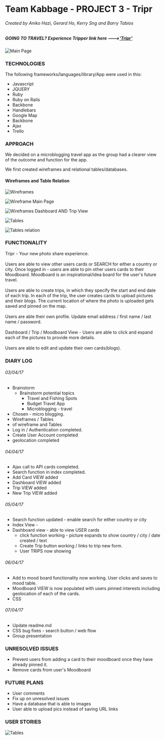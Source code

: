 # Team Kabbage - PROJECT 3 - Tripr

###### Created by Aniko Hazi, Gerard Ho, Kerry Sng and Barry Tabios

##### GOING TO TRAVEL? Experience Tripper link here --->['Tripr'](https://glacial-bayou-90913.herokuapp.com/)

![Main Page]( https://github.com/GerardWorks/project3_kabbage/blob/master/app/assets/images/main_page.png)

### TECHNOLOGIES

The following frameworks/languages/library/App were used in this:
* Javascript
* JQUERY
* Ruby
* Ruby on Rails
* Backbone
* Handlebars
* Google Map
* Backbone
* Ajax
* Trello

### APPROACH

We decided on a microblogging travel app as the group had a clearer view of the outcome and function for the app.

We first created wireframes and relational tables/databases.

#### Wireframes and Table Relation

 ![Wireframes](https://github.com/GerardWorks/project3_kabbage/blob/master/app/assets/images/wireframe.JPG)

 ![Wireframe Main Page](https://github.com/GerardWorks/project3_kabbage/blob/master/app/assets/images/Mainpage.png)

 ![Wireframes Dashboard AND Trip View](https://github.com/GerardWorks/project3_kabbage/blob/master/app/assets/images/dashboard_and_trip_view.png)

 ![Tables](https://github.com/GerardWorks/project3_kabbage/blob/master/app/assets/images/tables.JPG)

 ![Tables relation]( https://github.com/GerardWorks/project3_kabbage/blob/master/app/assets/images/tables_relation.png)


### FUNCTIONALITY
Tripr - Your new photo share experience. <br>
<br>
Users are able to view other users cards or SEARCH for either a country or city.  Once logged in - users are able to pin other users cards to their Moodboard. Moodboard is an inspirational/idea board for the user's future travel. <br>
<br>
Users are able to create trips, in which they specify the start and end date of each trip. In each of the trip, the user creates cards to upload pictures and their blogs. The current location of where the photo is uploaded gets saved and pinned on the map. <br>
<br>
Users are able their own profile. Update email address / first name / last name / password. <br>
<br>
Dashboard / Trip / Moodboard View - Users are able to click and expand each of the pictures to provide more details. <br>
<br>
Users are able to edit and update their own cards(blogs).
<br>

### DIARY LOG

###### 03/04/17

* Brainstorm
    * Brainstorm potential topics
        * Travel and Fishing Spots
        * Budget Travel App
        * Microblogging - travel
* Chosen - micro blogging.
* Wireframes / Tables
* <INSERT PICS> of wireframe and Tables
* Log in / Authentication completed.
* Create User Account completed
* geolocation completed


###### 04/04/17

* Ajax call to API cards completed.
* Search function in index completed.
* Add Card VIEW added
* Dashboard VIEW added
* Trip VIEW added
* New Trip VIEW added

###### 05/04/17

* Search function updated - enable search for either country or city
* Index View -
* Dashboard view - able to view USER cards
    * click function working - picture expands to show country / city / date created / text
    * Create Trip button working / links to trip new form.
    * User TRIPS now showing

###### 06/04/17

* Add to mood board functionality now working. User clicks and saves to mood table.
* Moodboard VIEW is now populated with users pinned interests including geolocation of each of the cards.
* CSS

###### 07/04/17

* Update readme.md
* CSS bug fixes - search button / web flow
* Group presentation

### UNRESOLVED ISSUES
* Prevent users from adding a card to their moodboard once they have already pinned it.
* Remove cards from user's Moodboard

### FUTURE PLANS
* User comments
* Fix up on unresolved issues
* Have a database that is able to images
* User able to upload pics instead of saving URL links

### USER STORIES

 ![Tables](https://github.com/GerardWorks/project3_kabbage/blob/master/app/assets/images/user_stories.png)
